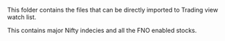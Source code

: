 This folder contains the files that can be directly imported to Trading view watch list.

This contains major Nifty indecies and all the FNO enabled stocks.